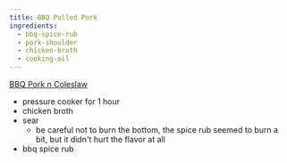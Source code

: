 ```yaml
---
title: BBQ Pulled Pork
ingredients:
  - bbq-spice-rub
  - pork-shoulder
  - chicken-broth
  - cooking-oil
---
```


[BBQ Pork n Coleslaw](https://www.youtube.com/watch?v=syzKfSZiKEA)

- pressure cooker for 1 hour
- chicken broth
- sear
  - be careful not to burn the bottom, the spice rub seemed to burn a bit, but it didn't hurt the flavor at all
- bbq spice rub
